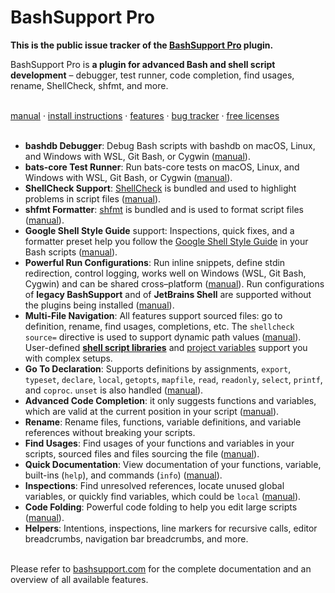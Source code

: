 # BashSupport Pro
**This is the public issue tracker of the [BashSupport Pro](https://www.bashsupport.com/) plugin.**

BashSupport Pro is **a plugin for advanced Bash and shell script development** – debugger, test runner, code completion, find usages, rename, ShellCheck, shfmt, and more. 

<br>[manual](https://www.bashsupport.com/manual/) · [install instructions](https://www.bashsupport.com/manual/installation/) · [features](https://www.bashsupport.com/features/) · [bug tracker](https://github.com/BashSupport-Pro/bashsupport-pro/issues) · [free licenses](https://www.bashsupport.com/pricing/#open-source-and-academia)
<br>
<br>

- **bashdb Debugger**: Debug Bash scripts with bashdb on macOS, Linux, and Windows with WSL, Git Bash, or Cygwin ([manual](https://www.bashsupport.com/manual/debugger/)).
- **bats-core Test Runner**: Run bats-core tests on macOS, Linux, and Windows with WSL, Git Bash, or Cygwin ([manual](https://www.bashsupport.com/manual/bats-core/)).
- **ShellCheck Support**: [ShellCheck](https://github.com/koalaman/shellcheck) is bundled and used to highlight problems in script files ([manual](https://www.bashsupport.com/manual/editor/shellcheck/)).
- **shfmt Formatter**: [shfmt](https://github.com/mvdan/sh) is bundled and is used to format script files ([manual](https://www.bashsupport.com/manual/editor/formatter/)).
- **Google Shell Style Guide** support: Inspections, quick fixes, and a formatter preset help you follow the [Google Shell Style Guide](https://google.github.io/styleguide/shellguide.html) in your Bash scripts ([manual](https://www.bashsupport.com/manual/google-style-guide/)). 
- **Powerful Run Configurations**: Run inline snippets, define stdin redirection, control logging, works well on Windows (WSL, Git Bash, Cygwin) and can be shared cross–platform ([manual](https://www.bashsupport.com/manual/run/)). Run configurations of **legacy BashSupport** and of **JetBrains Shell** are supported without the plugins being installed ([manual](https://www.bashsupport.com/manual/run/legacy-bashsupport/)).
- **Multi-File Navigation**: All features support sourced files: go to definition, rename, find usages, completions, etc. The `shellcheck source=` directive is used to support dynamic path values ([manual](https://www.bashsupport.com/manual/navigation/)). User-defined **[shell script libraries](https://www.bashsupport.com/manual/navigation/libraries/)** and [project variables]() support you with complex setups.
- **Go To Declaration**: Supports definitions by assignments, `export`, `typeset`, `declare`, `local`, `getopts`, `mapfile`, `read`, `readonly`, `select`, `printf`, and `coproc`. `unset` is also handled ([manual](https://www.bashsupport.com/manual/navigation/declaration/)).
- **Advanced Code Completion**: it only suggests functions and variables, which are valid at the current position in your script ([manual](https://www.bashsupport.com/manual/editor/code-completion/)).
- **Rename**: Rename files, functions, variable definitions, and variable references without breaking your scripts.
- **Find Usages**: Find usages of your functions and variables in your scripts, sourced files and files sourcing the file ([manual](https://www.bashsupport.com/manual/navigation/find-usages/)).
- **Quick Documentation**: View documentation of your functions, variable, built-ins (`help`), and commands (`info`) ([manual](https://www.bashsupport.com/manual/editor/documentation/)).
- **Inspections**: Find unresolved references, locate unused global variables, or quickly find variables, which could be `local` ([manual](https://www.bashsupport.com/manual/inspections/)).   
- **Code Folding**: Powerful code folding to help you edit large scripts ([manual](https://www.bashsupport.com/manual/editor/code-folding/)).
- **Helpers**: Intentions, inspections, line markers for recursive calls, editor breadcrumbs, navigation bar breadcrumbs, and more.

<br>Please refer to [bashsupport.com](https://www.bashsupport.com/) for the complete documentation and an overview of all available features.
